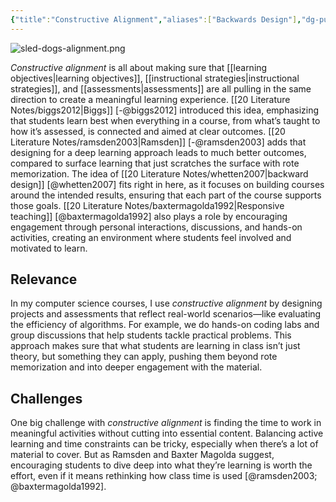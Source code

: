 ```yaml
---
{"title":"Constructive Alignment","aliases":["Backwards Design"],"dg-publish":true,"tags":["pedagogy","🪴"],"created":"2024-11-03","modified":"2024-11-04","permalink":"/30-permanent-notes/constructive-alignment/","dgPassFrontmatter":true,"updated":"2024-11-04"}
---
```



![sled-dogs-alignment.png](/img/user/00%20System/Assets/sled-dogs-alignment.png)

_Constructive alignment_ is all about making sure that [[learning objectives\|learning objectives]], [[instructional strategies\|instructional strategies]], and [[assessments\|assessments]] are all pulling in the same direction to create a meaningful learning experience. [[20 Literature Notes/biggs2012\|Biggs]] [-@biggs2012] introduced this idea, emphasizing that students learn best when everything in a course, from what’s taught to how it’s assessed, is connected and aimed at clear outcomes. [[20 Literature Notes/ramsden2003\|Ramsden]] [-@ramsden2003] adds that designing for a deep learning approach leads to much better outcomes, compared to surface learning that just scratches the surface with rote memorization. The idea of [[20 Literature Notes/whetten2007\|backward design]] [@whetten2007] fits right in here, as it focuses on building courses around the intended results, ensuring that each part of the course supports those goals. [[20 Literature Notes/baxtermagolda1992\|Responsive teaching]] [@baxtermagolda1992] also plays a role by encouraging engagement through personal interactions, discussions, and hands-on activities, creating an environment where students feel involved and motivated to learn.

## Relevance

In my computer science courses, I use _constructive alignment_ by designing projects and assessments that reflect real-world scenarios—like evaluating the efficiency of algorithms. For example, we do hands-on coding labs and group discussions that help students tackle practical problems. This approach makes sure that what students are learning in class isn’t just theory, but something they can apply, pushing them beyond rote memorization and into deeper engagement with the material.

## Challenges

One big challenge with _constructive alignment_ is finding the time to work in meaningful activities without cutting into essential content. Balancing active learning and time constraints can be tricky, especially when there’s a lot of material to cover. But as Ramsden and Baxter Magolda suggest, encouraging students to dive deep into what they’re learning is worth the effort, even if it means rethinking how class time is used [@ramsden2003; @baxtermagolda1992].
